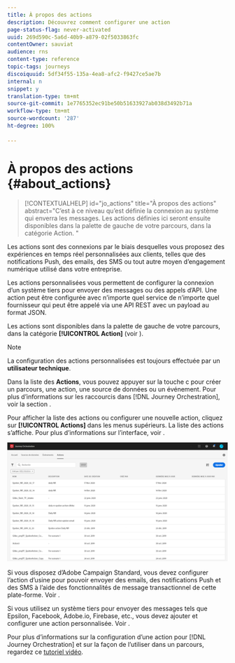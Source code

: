 ```yaml
---
title: À propos des actions
description: Découvrez comment configurer une action
page-status-flag: never-activated
uuid: 269d590c-5a6d-40b9-a879-02f5033863fc
contentOwner: sauviat
audience: rns
content-type: reference
topic-tags: journeys
discoiquuid: 5df34f55-135a-4ea8-afc2-f9427ce5ae7b
internal: n
snippet: y
translation-type: tm+mt
source-git-commit: 1e7765352ec91be50b51633927ab038d3492b71a
workflow-type: tm+mt
source-wordcount: '287'
ht-degree: 100%

---
```



# À propos des actions {#about_actions}

>[!CONTEXTUALHELP]
>id="jo_actions"
>title="À propos des actions"
>abstract="C’est à ce niveau qu’est définie la connexion au système qui enverra les messages. Les actions définies ici seront ensuite disponibles dans la palette de gauche de votre parcours, dans la catégorie Action. "

Les actions sont des connexions par le biais desquelles vous proposez des expériences en temps réel personnalisées aux clients, telles que des notifications Push, des emails, des SMS ou tout autre moyen d’engagement numérique utilisé dans votre entreprise.

Les actions personnalisées vous permettent de configurer la connexion d’un système tiers pour envoyer des messages ou des appels d’API. Une action peut être configurée avec n’importe quel service de n’importe quel fournisseur qui peut être appelé via une API REST avec un payload au format JSON.

Les actions sont disponibles dans la palette de gauche de votre parcours, dans la catégorie **[!UICONTROL Action]** (voir [](../building-journeys/about-action-activities.md)).

>[!NOTE]
>
>La configuration des actions personnalisées est toujours effectuée par un **utilisateur technique**.

Dans la liste des **Actions**, vous pouvez appuyer sur la touche c pour créer un parcours, une action, une source de données ou un événement. Pour plus d’informations sur les raccourcis dans [!DNL Journey Orchestration], voir la section [](../about/user-interface.md#section_ksq_zr1_ffb).

Pour afficher la liste des actions ou configurer une nouvelle action, cliquez sur **[!UICONTROL Actions]** dans les menus supérieurs. La liste des actions s’affiche. Pour plus d’informations sur l’interface, voir [](../about/user-interface.md).

![](../assets/custom1.png)

Si vous disposez d’Adobe Campaign Standard, vous devez configurer l’action d’usine pour pouvoir envoyer des emails, des notifications Push et des SMS à l’aide des fonctionnalités de message transactionnel de cette plate-forme. Voir [](../action/working-with-adobe-campaign.md).

Si vous utilisez un système tiers pour envoyer des messages tels que Epsilon, Facebook, Adobe.io, Firebase, etc., vous devez ajouter et configurer une action personnalisée. Voir [](../action/about-custom-action-configuration.md).

Pour plus d’informations sur la configuration d’une action pour [!DNL Journey Orchestration] et sur la façon de l’utiliser dans un parcours, regardez ce [tutoriel vidéo](https://docs.adobe.com/content/help/en/platform-learn/tutorials/journey-orchestration/configure-actions.html).
